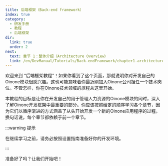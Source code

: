```yaml
---
title: 后端框架（Back-end framework）
index: true
category:
  - 研发手册
  - 教程
  - 后端框架
dir:
  link: true
  order: 2
next:
  text: 章节 1：整体介绍（Architecture Overview）
  link: /en/DevManual/Tutorials/Back-endFramework/chapter1-architecture-overview.md
---
```

欢迎来到 “后端框架教程”！如果你看到了这个页面，那就说明你对开发自己的Oinone模块很感兴趣。这也可能意味着你最近刚加入Oinone公司担任一个技术岗位。不管怎样，你在Oinone技术领域的旅程从这里开始。

本教程的目标是让你在开发自己的用于管理人力资源的Oinone模块的同时，深入了解Oinone开发框架中最重要的部分。你应该按照给定的顺序学习各个章节，因为它们以循序渐进的方式涵盖了从头开始开发一个新的Oinone应用程序的过程。换句话说，每个章节都依赖于前一个章节。

:::warning 提示

在继续学习之前，请务必按照设置指南准备好你的开发环境。

:::

准备好了吗？让我们开始吧！

